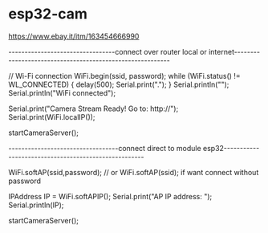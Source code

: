 # esp32-cam
https://www.ebay.it/itm/163454666990

---------------------------------connect over router local or internet----------------------------------------------------------

  // Wi-Fi connection
  WiFi.begin(ssid, password);
  while (WiFi.status() != WL_CONNECTED) {
    delay(500);
    Serial.print(".");
  }
  Serial.println("");
  Serial.println("WiFi connected");
  
  Serial.print("Camera Stream Ready! Go to: http://");
  Serial.print(WiFi.localIP());
  
  startCameraServer();
  
  ----------------------------------connect direct to module esp32-----------------------------------------------------
  
  WiFi.softAP(ssid,password); // or  WiFi.softAP(ssid); if want connect without password

  IPAddress IP = WiFi.softAPIP();
  Serial.print("AP IP address: ");
  Serial.println(IP);

  startCameraServer();

